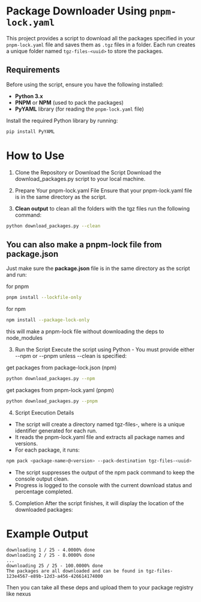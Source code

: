 # Package Downloader Using `pnpm-lock.yaml`

This project provides a script to download all the packages specified in your `pnpm-lock.yaml` file and saves them as `.tgz` files in a folder. Each run creates a unique folder named `tgz-files-<uuid>` to store the packages.

## Requirements

Before using the script, ensure you have the following installed:

- **Python 3.x**
- **PNPM** or **NPM** (used to pack the packages)
- **PyYAML** library (for reading the `pnpm-lock.yaml` file)

Install the required Python library by running:

```bash
pip install PyYAML
```

# How to Use

1. Clone the Repository or Download the Script
   Download the download_packages.py script to your local machine.

2. Prepare Your pnpm-lock.yaml File
   Ensure that your pnpm-lock.yaml file is in the same directory as the script.

3. **Clean output** to clean all the folders with the tgz files run the following command:

```bash
python download_packages.py --clean
```

## You can also make a pnpm-lock file from package.json

Just make sure the **package.json** file is in the same directory as the script and run:

for pnpm

```bash
pnpm install --lockfile-only
```

for npm

```bash
npm install --package-lock-only
```

this will make a pnpm-lock file without downloading the deps to node_modules

3. Run the Script
   Execute the script using Python - You must provide either --npm or --pnpm unless --clean is specified:

get packages from package-lock.json (npm)

```bash
python download_packages.py --npm
```

get packages from pnpm-lock.yaml (pnpm)

```bash
python download_packages.py --pnpm
```

4. Script Execution Details

- The script will create a directory named tgz-files-<uuid>, where <uuid> is a unique identifier generated for each run.
- It reads the pnpm-lock.yaml file and extracts all package names and versions.
- For each package, it runs:

```bash
npm pack <package-name>@<version> --pack-destination tgz-files-<uuid>
```

- The script suppresses the output of the npm pack command to keep the console output clean.
- Progress is logged to the console with the current download status and percentage completed.

5. Completion
   After the script finishes, it will display the location of the downloaded packages:

# Example Output

```
downloading 1 / 25 - 4.0000% done
downloading 2 / 25 - 8.0000% done
...
downloading 25 / 25 - 100.0000% done
The packages are all downloaded and can be found in tgz-files-123e4567-e89b-12d3-a456-426614174000
```

Then you can take all these deps and upload them to your package registry like nexus
